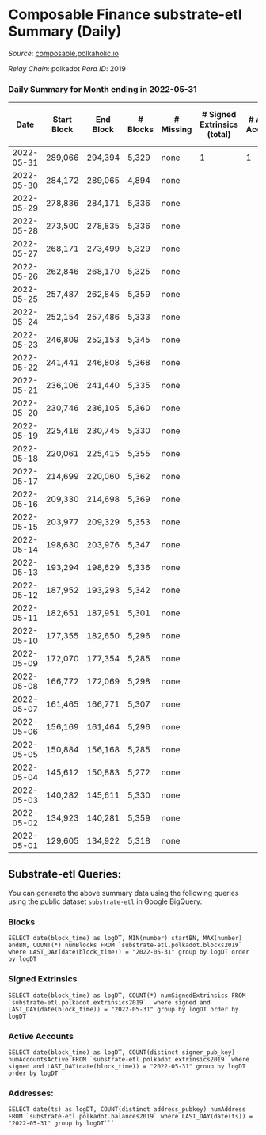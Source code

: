 # Composable Finance substrate-etl Summary (Daily)

_Source_: [composable.polkaholic.io](https://composable.polkaholic.io)

*Relay Chain*: polkadot
*Para ID*: 2019



### Daily Summary for Month ending in 2022-05-31


| Date | Start Block | End Block | # Blocks | # Missing | # Signed Extrinsics (total) | # Active Accounts | # Addresses with Balances | # Events | # Transfers | # XCM Transfers In | # XCM Transfers Out |
| ---- | ----------- | --------- | -------- | --------- | --------------------------- | ----------------- | ------------------------- | -------- | ----------- | ------------------ | ------------------- |
| 2022-05-31 | 289,066 | 294,394 | 5,329 | none  | 1 | 1 | 6 | 10,662 |   |   |   |
| 2022-05-30 | 284,172 | 289,065 | 4,894 | none  |  |  | 6 | 9,791 |   |   |   |
| 2022-05-29 | 278,836 | 284,171 | 5,336 | none  |  |  | 6 | 10,675 |   |   |   |
| 2022-05-28 | 273,500 | 278,835 | 5,336 | none  |  |  | 6 | 10,675 |   |   |   |
| 2022-05-27 | 268,171 | 273,499 | 5,329 | none  |  |  | 6 | 10,661 |   |   |   |
| 2022-05-26 | 262,846 | 268,170 | 5,325 | none  |  |  | 6 | 10,652 |   |   |   |
| 2022-05-25 | 257,487 | 262,845 | 5,359 | none  |  |  | 6 | 10,721 |   |   |   |
| 2022-05-24 | 252,154 | 257,486 | 5,333 | none  |  |  | 6 | 10,669 |   |   |   |
| 2022-05-23 | 246,809 | 252,153 | 5,345 | none  |  |  | 6 | 10,696 |   |   |   |
| 2022-05-22 | 241,441 | 246,808 | 5,368 | none  |  |  | 6 | 10,739 |   |   |   |
| 2022-05-21 | 236,106 | 241,440 | 5,335 | none  |  |  | 6 | 10,673 |   |   |   |
| 2022-05-20 | 230,746 | 236,105 | 5,360 | none  |  |  | 6 | 10,723 |   |   |   |
| 2022-05-19 | 225,416 | 230,745 | 5,330 | none  |  |  | 6 | 10,663 |   |   |   |
| 2022-05-18 | 220,061 | 225,415 | 5,355 | none  |  |  | 6 | 10,713 |   |   |   |
| 2022-05-17 | 214,699 | 220,060 | 5,362 | none  |  |  | 6 | 10,727 |   |   |   |
| 2022-05-16 | 209,330 | 214,698 | 5,369 | none  |  |  | 6 | 10,741 |   |   |   |
| 2022-05-15 | 203,977 | 209,329 | 5,353 | none  |  |  | 6 | 10,709 |   |   |   |
| 2022-05-14 | 198,630 | 203,976 | 5,347 | none  |  |  | 6 | 10,700 |   |   |   |
| 2022-05-13 | 193,294 | 198,629 | 5,336 | none  |  |  | 6 | 10,675 |   |   |   |
| 2022-05-12 | 187,952 | 193,293 | 5,342 | none  |  |  | 6 | 10,687 |   |   |   |
| 2022-05-11 | 182,651 | 187,951 | 5,301 | none  |  |  | 6 | 10,605 |   |   |   |
| 2022-05-10 | 177,355 | 182,650 | 5,296 | none  |  |  | 6 | 10,595 |   |   |   |
| 2022-05-09 | 172,070 | 177,354 | 5,285 | none  |  |  | 6 | 10,573 |   |   |   |
| 2022-05-08 | 166,772 | 172,069 | 5,298 | none  |  |  | 6 | 10,599 |   |   |   |
| 2022-05-07 | 161,465 | 166,771 | 5,307 | none  |  |  | 6 | 10,617 |   |   |   |
| 2022-05-06 | 156,169 | 161,464 | 5,296 | none  |  |  | 6 | 10,595 |   |   |   |
| 2022-05-05 | 150,884 | 156,168 | 5,285 | none  |  |  | 6 | 10,576 |   |   |   |
| 2022-05-04 | 145,612 | 150,883 | 5,272 | none  |  |  | 6 | 10,547 |   |   |   |
| 2022-05-03 | 140,282 | 145,611 | 5,330 | none  |  |  | 6 | 10,663 |   |   |   |
| 2022-05-02 | 134,923 | 140,281 | 5,359 | none  |  |  | 6 | 10,721 |   |   |   |
| 2022-05-01 | 129,605 | 134,922 | 5,318 | none  |  |  | 6 | 10,638 |   |   |   |

## Substrate-etl Queries:
You can generate the above summary data using the following queries using the public dataset `substrate-etl` in Google BigQuery:


### Blocks
```
SELECT date(block_time) as logDT, MIN(number) startBN, MAX(number) endBN, COUNT(*) numBlocks FROM `substrate-etl.polkadot.blocks2019`  where LAST_DAY(date(block_time)) = "2022-05-31" group by logDT order by logDT
```


### Signed Extrinsics
```
SELECT date(block_time) as logDT, COUNT(*) numSignedExtrinsics FROM `substrate-etl.polkadot.extrinsics2019`  where signed and LAST_DAY(date(block_time)) = "2022-05-31" group by logDT order by logDT
```


### Active Accounts
```
SELECT date(block_time) as logDT, COUNT(distinct signer_pub_key) numAccountsActive FROM `substrate-etl.polkadot.extrinsics2019` where signed and LAST_DAY(date(block_time)) = "2022-05-31" group by logDT order by logDT
```


### Addresses:
```
SELECT date(ts) as logDT, COUNT(distinct address_pubkey) numAddress FROM `substrate-etl.polkadot.balances2019` where LAST_DAY(date(ts)) = "2022-05-31" group by logDT```

